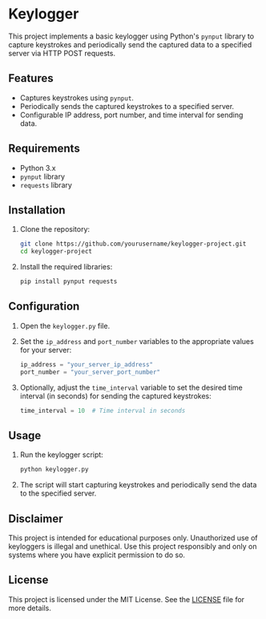 # Keylogger

This project implements a basic keylogger using Python's `pynput` library to capture keystrokes and periodically send the captured data to a specified server via HTTP POST requests.

## Features

- Captures keystrokes using `pynput`.
- Periodically sends the captured keystrokes to a specified server.
- Configurable IP address, port number, and time interval for sending data.

## Requirements

- Python 3.x
- `pynput` library
- `requests` library

## Installation

1. Clone the repository:

   ```bash
   git clone https://github.com/yourusername/keylogger-project.git
   cd keylogger-project
   ```

2. Install the required libraries:

   ```bash
   pip install pynput requests
   ```

## Configuration

1. Open the `keylogger.py` file.

2. Set the `ip_address` and `port_number` variables to the appropriate values for your server:

   ```python
   ip_address = "your_server_ip_address"
   port_number = "your_server_port_number"
   ```

3. Optionally, adjust the `time_interval` variable to set the desired time interval (in seconds) for sending the captured keystrokes:

   ```python
   time_interval = 10  # Time interval in seconds
   ```

## Usage

1. Run the keylogger script:

   ```bash
   python keylogger.py
   ```

2. The script will start capturing keystrokes and periodically send the data to the specified server.

## Disclaimer

This project is intended for educational purposes only. Unauthorized use of keyloggers is illegal and unethical. Use this project responsibly and only on systems where you have explicit permission to do so.

## License

This project is licensed under the MIT License. See the [LICENSE](LICENSE) file for more details.
